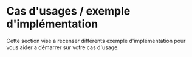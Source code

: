 # Cas d'usages / exemple d'implémentation

Cette section vise a recenser différents exemple d'implémentation pour vous aider a démarrer sur votre cas d'usage.
